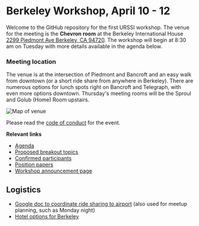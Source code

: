 # Berkeley Workshop, April 10 - 12

Welcome to the GitHub repository for the first URSSI workshop. The venue for the meeting is the **Chevron room** at the Berkeley International House [2299 Piedmont Ave Berkeley, CA 94720](https://goo.gl/maps/Mz4Fr4kKyc22). The workshop will begin at 8:30 am on Tuesday with more details available in the agenda below.

### Meeting location

The venue is at the intersection of Piedmont and Bancroft and an easy walk from downtown (or a short ride share from anywhere in Berkeley). There are numerous options for lunch spots right on Bancroft and Telegraph, with even more options downtown. Thursday's meeting rooms will be the Sproul and Golub (Home) Room upstairs.

![Map of venue](https://i.imgur.com/ESNnB5E.png)


Please read the [code of conduct](https://github.com/si2-urssi/berkeley_workshop/blob/master/code_of_conduct.md#code-of-conduct) for the event.

**Relevant links**

- [Agenda](https://github.com/si2-urssi/berkeley_workshop/blob/master/agenda.md)
- [Proposed breakout topics](https://github.com/si2-urssi/berkeley_workshop/issues?q=is%3Aissue+is%3Aopen+label%3A%22breakout+discussion%22)
- [Confirmed participants](https://github.com/si2-urssi/berkeley_workshop/blob/master/participants.csv)
- [Position papers](position-paper)
- [Workshop announcement page](http://urssi.us/workshops/berkeley/)

## Logistics

- [Google doc to coordinate ride sharing to airport](https://docs.google.com/document/d/1UgJDJuYhEcBkK0XQc-rnzzah_lNFcu4KqQIiSuTSCkE/edit?usp=sharing) (also used for meetup planning, such as Monday night)
- [Hotel options for Berkeley](Berkeley_Hotel_Guide.pdf)

